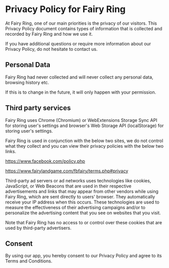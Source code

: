 <h1>Privacy Policy for Fairy Ring</h1>

<p>At Fairy Ring, one of our main priorities is the privacy of our visitors. This Privacy Policy document contains types of information that is collected and recorded by Fairy Ring and how we use it.</p>

<p>If you have additional questions or require more information about our Privacy Policy, do not hesitate to contact us.</p>

<h2>Personal Data</h2>

Fairy Ring had never collected and will never collect any personal data, browsing history etc.

If this is to change in the future, it will only happen with your permission.

<h2>Third party services</h2>

<p>Fairy Ring uses Chrome (Chromium) or WebExtensions Storage Sync API for storing user's settings and browser's Web Storage API (localStorage) for storing user's settings.</p>


<p>Fairy Ring is used in conjunction with the below two sites, we do not control what they collect and you can view their privacy policies with the below two links. </p>

https://www.facebook.com/policy.php

https://www.fairylandgame.com/fbfairy/terms.php#privacy

<p>Third-party ad servers or ad networks uses technologies like cookies, JavaScript, or Web Beacons that are used in their respective advertisements and links that may appear from other vendors while using Fairy Ring, which are sent directly to users' browser. They automatically receive your IP address when this occurs. These technologies are used to measure the effectiveness of their advertising campaigns and/or to personalize the advertising content that you see on websites that you visit.</p>

<p>Note that Fairy Ring has no access to or control over these cookies that are used by third-party advertisers.</p>

<h2>Consent</h2>

<p>By using our app, you hereby consent to our Privacy Policy and agree to its Terms and Conditions.</p>
